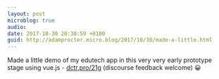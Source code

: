 ```yaml
---
layout: post
microblog: true
audio: 
date: 2017-10-30 20:38:59 +0100
guid: http://adamprocter.micro.blog/2017/10/30/made-a-little.html
---
```

Made a little demo of my edutech app in this very very early prototype stage using vue.js - [dctr.pro/21g](http://dctr.pro/21g) (discourse feedback welcome) 😀
